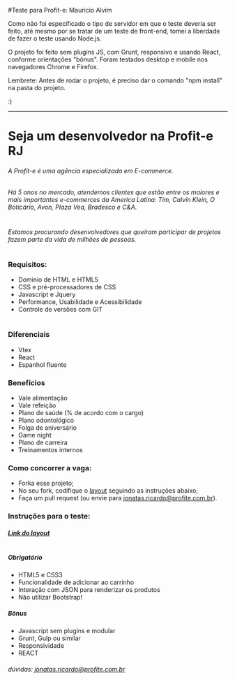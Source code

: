 #Teste para Profit-e: Mauricio Alvim

Como não foi especificado o tipo de servidor em que o teste deveria ser feito, até mesmo por se tratar de um teste de front-end, tomei a liberdade de fazer o teste usando Node.js.

O projeto foi feito sem plugins JS, com Grunt, responsivo e usando React, conforme orientações "bônus".
Foram testados desktop e mobile nos navegadores Chrome e Firefox.

Lembrete: Antes de rodar o projeto, é preciso dar o comando "npm install" na pasta do projeto.

:)
__________________________
# Seja um desenvolvedor na Profit-e RJ

###### A Profit-e é uma agência especializada em E-commerce.  
###### Há 5 anos no mercado, atendemos clientes que estão entre os maiores e mais importantes e-commerces da America Latina: Tim, Calvin Klein, O Boticário, Avon, Plaza Vea, Bradesco e C&A.
#

###### Estamos procurando desenvolvedores que queiram participar de projetos fazem parte da vida de milhões de pessoas.

#

### Requisitos:
* Domínio de HTML e HTML5
* CSS e pré-processadores de CSS
* Javascript e Jquery
* Performance, Usabilidade e Acessibilidade
* Controle de versões com GIT

#

### Diferenciais
* Vtex
* React
* Espanhol fluente

### Benefícios
* Vale alimentação
* Vale refeição
* Plano de saúde (% de acordo com o cargo)
* Plano odontológico
* Folga de aniversário
* Game night 
* Plano de carreira
* Treinamentos internos

### Como concorrer a vaga:
* Forka esse projeto;
* No seu fork, codifique o [layout](https://drive.google.com/file/d/0B9QdkCtN6CUUWUpnQW5HelBNY3c/view) seguindo as instruções abaixo;
* Faça um pull request (ou envie para jonatas.ricardo@profite.com.br).

### Instruções para o teste:

##### [Link do layout](https://drive.google.com/file/d/0B9QdkCtN6CUUWUpnQW5HelBNY3c/view)
#
##### Obrigatório
* HTML5 e CSS3
* Funcionalidade de adicionar ao carrinho
* Interação com JSON para renderizar os produtos
* Não utilizar Bootstrap!

##### Bônus
* Javascript sem plugins e modular
* Grunt, Gulp ou similar
* Responsividade
* REACT

###### dúvidas: jonatas.ricardo@profite.com.br
